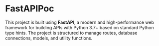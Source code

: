 # FastAPIPoc
This project is built using **FastAPI**, a modern and high-performance web framework for building APIs with Python 3.7+ based on standard Python type hints. The project is structured to manage routes, database connections, models, and utility functions.
